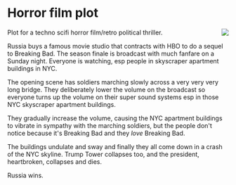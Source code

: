 # Horror film plot
<img src="http://scripting.com/images/2020/04/16/mrWhiteBreakingBad.png" border="0" align="right">Plot for a techno scifi horror film/retro political thriller.

Russia buys a famous movie studio that contracts with HBO to do a sequel to Breaking Bad. The season finale is broadcast with much fanfare on a Sunday night. Everyone is watching, esp people in skyscraper apartment buildings in NYC.

The opening scene has soldiers marching slowly across a very very very long bridge. They deliberately lower the volume on the broadcast so everyone turns up the volume on their super sound systems esp in those NYC skyscraper apartment buildings.

They gradually increase the volume, causing the NYC apartment buildings to vibrate in sympathy with the marching soldiers, but the people don't notice because it's Breaking Bad and they <i>love</i> Breaking Bad.

The buildings undulate and sway and finally they all come down in a crash of the NYC skyline. Trump Tower collapses too, and the president, heartbroken, collapses and dies.

Russia wins.

